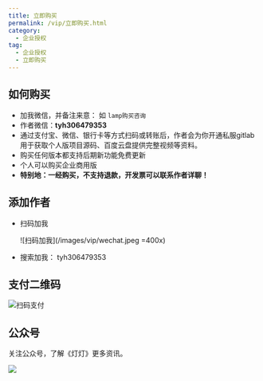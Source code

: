 ```yaml
---
title: 立即购买
permalink: /vip/立即购买.html
category:
  - 企业授权
tag:
  - 企业授权
  - 立即购买
---
```


## 如何购买
- 加我微信，并备注来意： 如 `lamp购买咨询`
- 作者微信：**tyh306479353**
- 通过支付宝、微信、银行卡等方式扫码或转账后，作者会为你开通私服gitlab用于获取个人版项目源码、百度云盘提供完整视频等资料。
- 购买任何版本都支持后期新功能免费更新
- 个人可以购买企业商用版
- **特别地：一经购买，不支持退款，开发票可以联系作者详聊！**

## 添加作者

- 扫码加我

    ![扫码加我](/images/vip/wechat.jpeg =400x)

- 搜索加我： tyh306479353

## 支付二维码

![扫码支付](/images/vip/qrcode.png)

## 公众号

关注公众号，了解《灯灯》更多资讯。

![](/images/vip/weixin.png)

